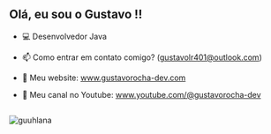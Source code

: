  ## **Olá, eu sou o Gustavo !!**
- 💻   Desenvolvedor Java
- 📫   Como entrar em contato comigo? (gustavolr401@outlook.com)
- 🚀   Meu website: www.gustavorocha-dev.com
- 📼   Meu canal no Youtube: www.youtube.com/@gustavorocha-dev


  ##
  
<p><img align="left" src="https://github-readme-stats.vercel.app/api/top-langs?username=guuhlana&show_icons=true&locale=pt-br&layout=compact&theme=dark" alt="guuhlana" /></p>
